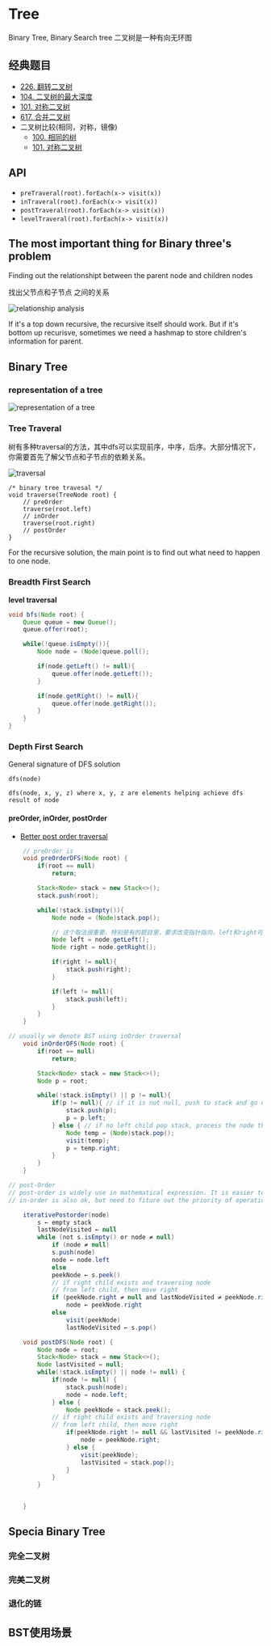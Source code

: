 # Tree

Binary Tree, Binary Search tree
二叉树是一种有向无环图


##  经典题目
* [226. 翻转二叉树](https://leetcode-cn.com/problems/invert-binary-tree/)
* [104. 二叉树的最大深度](./104.maximum-depth-of-binary-tree/104.md/)
* [101. 对称二叉树](./110.balanced-binary-tree/)
* [617. 合并二叉树](./617.merge-two-binary-trees/)
* 二叉树比较(相同，对称，镜像)
    * [100. 相同的树](./100.same-tree)
    * [101. 对称二叉树](./101.symmetric-tree)


## API
* `preTraveral(root).forEach(x-> visit(x))`
* `inTraveral(root).forEach(x-> visit(x))`
* `postTraveral(root).forEach(x-> visit(x))`
* `levelTraveral(root).forEach(x-> visit(x))`

## The most important thing for Binary three's problem
Finding out the relationshipt between the parent node and children nodes

找出父节点和子节点 之间的关系

![relationship analysis](./graphs/104.drawio.svg)

If it's a top down recursive, the recursive itself should work.
But if it's bottom up recurisve, sometimes we need a hashmap to store children's information for parent.

## Binary Tree

### representation of a tree

![representation of a tree](./graphs/binaryTreeRepresent.drawio.svg)

### Tree Traveral
树有多种traversal的方法，其中dfs可以实现前序，中序，后序。大部分情况下，你需要首先了解父节点和子节点的依赖关系。

![traversal](./graphs/binaryTreeTraversal.drawio.svg)


```
/* binary tree travesal */
void traverse(TreeNode root) {
    // preOrder
    traverse(root.left)
    // inOrder
    traverse(root.right)
    // postOrder
}
```
For the recursive solution, the main point is to find out what need to happen to one node.


### Breadth First Search
**level traversal**

```java
void bfs(Node root) {
    Queue queue = new Queue();
    queue.offer(root);

    while(!queue.isEmpty()){
        Node node = (Node)queue.poll();

        if(node.getLeft() != null){
            queue.offer(node.getLeft());
        }

        if(node.getRight() != null){
            queue.offer(node.getRight());
        }
    }
}

```

### Depth First Search	

General signature of DFS solution

`dfs(node)`

`dfs(node, x, y, z) where x, y, z are elements helping achieve dfs result of node`


#### preOrder, inOrder, postOrder
 * [Better post order traversal](x-devonthink-item://1A56BAC0-62CC-4DC6-A20E-A0ACB1E6213E)


```java
    // preOrder is 
    void preOrderDFS(Node root) {
        if(root == null)
            return;

        Stack<Node> stack = new Stack<>();
        stack.push(root);

        while(!stack.isEmpty()){
            Node node = (Node)stack.pop();

            // 这个取法很重要，特别是有的题目里，要求改变指针指向，left和right可以cache原左右指针
            Node left = node.getLeft();
            Node right = node.getRight();

            if(right != null){
                stack.push(right);
            }

            if(left != null){
                stack.push(left);
            }
        }
    }

// usually we denote BST using inOrder traversal
    void inOrderDFS(Node root) {
        if(root == null)
            return;

        Stack<Node> stack = new Stack<>();
        Node p = root;

        while(!stack.isEmpty() || p != null){
            if(p != null){ // if it is not null, push to stack and go down the tree to left
                stack.push(p);
                p = p.left;
            } else { // if no left child pop stack, process the node then let p point to the right
                Node temp = (Node)stack.pop();
                visit(temp);
                p = temp.right;
            }
        }
    }

// post-Order
// post-order is widely use in mathematical expression. It is easier to write a program to parse a post-order expression. Here is an example
// in-order is also ok, but need to fiture out the priority of operation, post-order honor the operator priority already.

    iterativePostorder(node)
        s ← empty stack
        lastNodeVisited ← null
        while (not s.isEmpty() or node ≠ null)
            if (node ≠ null)
            s.push(node)
            node ← node.left
            else
            peekNode ← s.peek()
            // if right child exists and traversing node
            // from left child, then move right
            if (peekNode.right ≠ null and lastNodeVisited ≠ peekNode.right)
                node ← peekNode.right
            else
                visit(peekNode)
                lastNodeVisited ← s.pop()

    void postDFS(Node root) {
        Node node = root;
        Stack<Node> stack = new Stack<>();
        Node lastVisited = null;
        while(!stack.isEmpty() || node != null) {
            if(node != null) {
                stack.push(node);
                node = node.left;
            } else {
                Node peekNode = stack.peek();
            // if right child exists and traversing node
            // from left child, then move right
                if(peekNode.right != null && lastVisited != peekNode.right) {
                    node = peekNode.right;
                } else {
                    visit(peekNode);
                    lastVisited = stack.pop();
                }
            }
        }


    }

```  

## Specia Binary Tree

### 完全二叉树

### 完美二叉树
### 退化的链 


## BST使用场景
